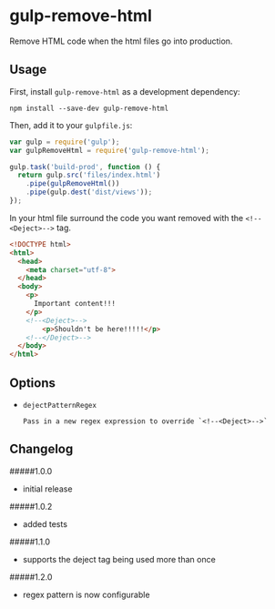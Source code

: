 # gulp-remove-html
Remove HTML code when the html files go into production.
## Usage

First, install `gulp-remove-html` as a development dependency:

```shell
npm install --save-dev gulp-remove-html
```

Then, add it to your `gulpfile.js`:

```javascript
var gulp = require('gulp');
var gulpRemoveHtml = require('gulp-remove-html');

gulp.task('build-prod', function () {
  return gulp.src('files/index.html')
    .pipe(gulpRemoveHtml())
    .pipe(gulp.dest('dist/views'));
});
```
In your html file surround the code you want removed with the `<!--<Deject>-->` tag.
```html
<!DOCTYPE html>
<html>
  <head>
    <meta charset="utf-8">
  </head>
  <body>
    <p>
      Important content!!!
    </p>
    <!--<Deject>-->
        <p>Shouldn't be here!!!!!</p>
    <!--</Deject>-->
  </body>
</html>
```

## Options
- `dejectPatternRegex`

      Pass in a new regex expression to override `<!--<Deject>-->`

## Changelog

#####1.0.0
- initial release

#####1.0.2
- added tests

#####1.1.0
- supports the deject tag being used more than once

#####1.2.0
- regex pattern is now configurable

